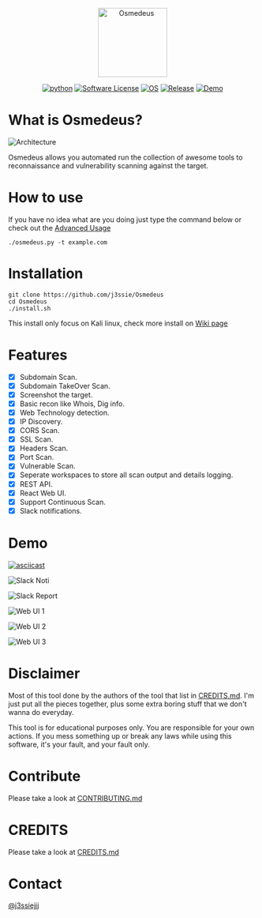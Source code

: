 <p align="center">
  <img alt="Osmedeus" src="https://image.flaticon.com/icons/svg/108/108669.svg" height="140" />
  <p align="center">
    <a href="https://github.com/j3ssie/Osmedeus"><img alt="python" src="https://img.shields.io/badge/python-3.6%2B-blue.svg"></a>
    <a href=""><img alt="Software License" src="https://img.shields.io/badge/license-MIT-brightgreen.svg?style=flat-square"></a>
    <a href=""><img alt="OS" src="https://img.shields.io/badge/OS-Linux,%20macOS-green.svg"></a>
    <a href="https://github.com/j3ssie/Osmedeus"><img alt="Release" src="https://img.shields.io/badge/version-1.2-red.svg"></a>
    <a href="https://youtu.be/8L5BAyyrNc0"><img alt="Demo" src="https://img.shields.io/badge/demo-youtube-blue.svg"></a>
  </p>
</p>


# What is Osmedeus?

![Architecture](https://raw.githubusercontent.com/j3ssie/Osmedeus/master/imgs/Osmedeus-architecture.png)

Osmedeus allows you automated run the collection of awesome tools to reconnaissance and vulnerability scanning against the target.

# How to use
If you have no idea what are you doing just type the command below or check out the [Advanced Usage](https://github.com/j3ssie/Osmedeus/wiki/Advanced-Usage)
```
./osmedeus.py -t example.com
```

# Installation
```
git clone https://github.com/j3ssie/Osmedeus
cd Osmedeus
./install.sh
```
This install only focus on Kali linux, check more install on [Wiki page](https://github.com/j3ssie/Osmedeus/wiki)


# Features
- [x] Subdomain Scan.
- [x] Subdomain TakeOver Scan.
- [x] Screenshot the target.
- [x] Basic recon like Whois, Dig info.
- [x] Web Technology detection.
- [x] IP Discovery.
- [x] CORS Scan.
- [x] SSL Scan.
- [x] Headers Scan.
- [x] Port Scan.
- [x] Vulnerable Scan.
- [x] Seperate workspaces to store all scan output and details logging.
- [x] REST API.
- [x] React Web UI.
- [x] Support Continuous Scan.
- [x] Slack notifications.

# Demo
[![asciicast](https://asciinema.org/a/230164.svg)](https://asciinema.org/a/230164)

![Slack Noti](https://raw.githubusercontent.com/j3ssie/Osmedeus/master/imgs/slack_noti.png)

![Slack Report](https://raw.githubusercontent.com/j3ssie/Osmedeus/master/imgs/slack_report.png)

![Web UI 1](https://raw.githubusercontent.com/j3ssie/Osmedeus/master/imgs/osmedeus-1.png)

![Web UI 2](https://raw.githubusercontent.com/j3ssie/Osmedeus/master/imgs/osmedeus-2.png)

![Web UI 3](https://raw.githubusercontent.com/j3ssie/Osmedeus/master/imgs/osmedeus-3.png)


# Disclaimer
Most of this tool done by the authors of the tool that list in [CREDITS.md](https://github.com/j3ssie/Osmedeus/blob/master/CREDITS.md).
I'm just put all the pieces together, plus some extra boring stuff that we don't wanna do everyday.

This tool is for educational purposes only. You are responsible for your own actions. If you mess something up or break any laws while using this software, it's your fault, and your fault only.

# Contribute
Please take a look at [CONTRIBUTING.md](https://github.com/j3ssie/Osmedeus/blob/master/CONTRIBUTING.md)

# CREDITS
Please take a look at [CREDITS.md](https://github.com/j3ssie/Osmedeus/blob/master/CREDITS.md)

# Contact
[@j3ssiejjj](https://twitter.com/j3ssiejjj)
